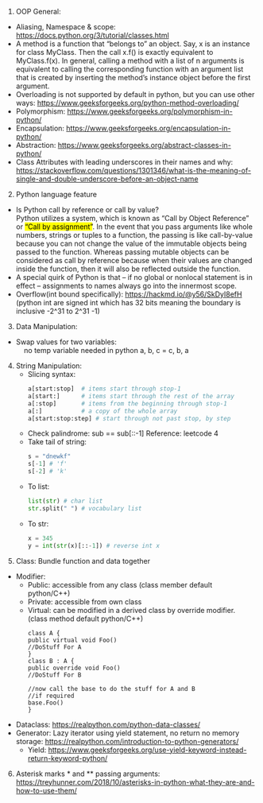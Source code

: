 1. OOP General:
- Aliasing, Namespace & scope: https://docs.python.org/3/tutorial/classes.html
- A method is a function that “belongs to” an object. Say, x is an instance for class MyClass. Then the call x.f() is 
exactly equivalent to MyClass.f(x). In general, calling a method with a list of n arguments is equivalent to calling the
corresponding function with an argument list that is created by inserting the method’s instance object before the first argument.
- Overloading is not supported by default in python, but you can use other ways: 
https://www.geeksforgeeks.org/python-method-overloading/
- Polymorphism: https://www.geeksforgeeks.org/polymorphism-in-python/
- Encapsulation: https://www.geeksforgeeks.org/encapsulation-in-python/
- Abstraction: https://www.geeksforgeeks.org/abstract-classes-in-python/
- Class Attributes with leading underscores in their names and why: 
https://stackoverflow.com/questions/1301346/what-is-the-meaning-of-single-and-double-underscore-before-an-object-name

2. Python language feature
- Is Python call by reference or call by value?
  <br>Python utilizes a system, which is known as “Call by Object Reference” or <mark>“Call by assignment”</mark>. In 
  the event that you pass arguments like whole numbers, strings or tuples to a function, the passing is like 
  call-by-value because you can not change the value of the immutable objects being passed to the function. 
  Whereas passing mutable objects can be considered as call by reference because when their values are changed inside 
  the function, then it will also be reflected outside the function.
  <br>
- A special quirk of Python is that – if no global or nonlocal statement is in effect – assignments to names always 
  go into the innermost scope.
- Overflow(int bound specifically): https://hackmd.io/@y56/SkDyI8efH (python int are signed int which has 32 bits
  meaning the boundary is inclusive -2^31 to 2^31 -1)
3. Data Manipulation:
- Swap values for two variables: <br>&nbsp;&nbsp;&nbsp;&nbsp;no temp variable needed in python a, b, c = c, b, a
4. String Manipulation:
    - Slicing syntax:
       ```python
       a[start:stop]  # items start through stop-1
       a[start:]      # items start through the rest of the array
       a[:stop]       # items from the beginning through stop-1
       a[:]           # a copy of the whole array
       a[start:stop:step] # start through not past stop, by step
       ```
    - Check palindrome: sub == sub[::-1] Reference: leetcode 4
    - Take tail of string:
        ```python
        s = "dnewkf"
        s[-1] # 'f'
        s[-2] # 'k'
        ```
    - To list:
        ```python
        list(str) # char list
        str.split(" ") # vocabulary list
        ```
    - To str:
        ```python
        x = 345
        y = int(str(x)[::-1]) # reverse int x
        ```
5. Class: Bundle function and data together
- Modifier: 
  - Public: accessible from any class (class member default python/C++)
  - Private: accessible from own class
  - Virtual: can be modified in a derived class by override modifier. (class method default python/C++)
      ```
    class A {
    public virtual void Foo()
    //DoStuff For A
    }
    class B : A {
    public override void Foo()
    //DoStuff For B

    //now call the base to do the stuff for A and B 
    //if required
    base.Foo()
    }
      ```
- Dataclass: https://realpython.com/python-data-classes/
- Generator: Lazy iterator using yield statement, no return no memory storage: https://realpython.com/introduction-to-python-generators/
  - Yield: https://www.geeksforgeeks.org/use-yield-keyword-instead-return-keyword-python/
6. Asterisk marks * and ** passing arguments: https://treyhunner.com/2018/10/asterisks-in-python-what-they-are-and-how-to-use-them/